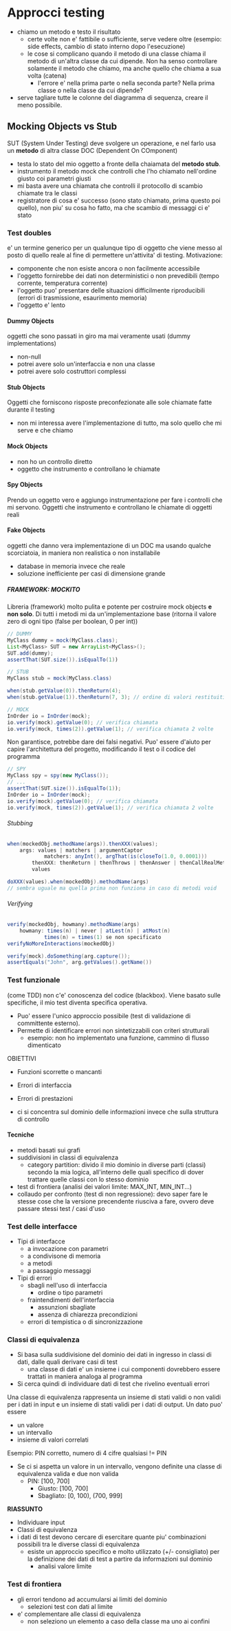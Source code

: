 # Approcci testing
- chiamo un metodo e testo il risultato
	- certe volte non e' fattibile o sufficiente, serve vedere oltre (esempio: side effects, cambio di stato interno dopo l'esecuzione)
	- le cose si complicano quando il metodo di una classe chiama il metodo di un'altra classe da cui dipende. Non ha senso controllare solamente il metodo che chiamo, ma anche quello che chiama a sua volta (catena)
		- l'errore e' nella prima parte o nella seconda parte? Nella prima classe o nella classe da cui dipende?
- serve tagliare tutte le colonne del diagramma di sequenza, creare il meno possibile.

## Mocking Objects vs Stub
SUT (System Under Testing) deve svolgere un operazione, e nel farlo usa un **metodo** di altra classe DOC (Dependent On COmponent)
- testa lo stato del mio oggetto a fronte della chaiamata del **metodo stub**.
- instrumento il metodo mock che controlli che l'ho chiamato nell'ordine giusto coi parametri giusti
- mi basta avere una chiamata che controlli il protocollo di scambio chiamate tra le classi
- registratore di cosa e' successo (sono stato chiamato, prima questo poi quello), non piu' su cosa ho fatto, ma che scambio di messaggi ci e' stato

### Test doubles
e' un termine generico per un qualunque tipo di oggetto che viene messo al posto di quello reale al fine di permettere un'attivita' di testing. Motivazione:
- componente che non esiste ancora o non facilmente accessibile
- l'oggetto fornirebbe dei dati non deterministici o non prevedibili (tempo corrente, temperatura corrente)
- l'oggetto puo' presentare delle situazioni difficilmente riproducibili (errori di trasmissione, esaurimento memoria)
- l'oggetto e' lento

#### Dummy Objects
oggetti che sono passati in giro ma mai veramente usati (dummy implementations)
- non-null
- potrei avere solo un'interfaccia e non una classe
- potrei avere solo costruttori complessi

#### Stub Objects
Oggetti che forniscono risposte preconfezionate alle sole chiamate fatte durante il testing
- non mi interessa avere l'implementazione di tutto, ma solo quello che mi serve e che chiamo

#### Mock Objects
- non ho un controllo diretto
- oggetto che instrumento e controllano le chiamate

#### Spy Objects
Prendo un oggetto vero e aggiungo instrumentazione per fare i controlli che mi servono. Oggetti che instrumento e controllano le chiamate di oggetti reali

#### Fake Objects
oggetti che danno vera implementazione di un DOC ma usando qualche scorciatoia, in maniera non realistica o non installabile
-	database in memoria invece che reale
- soluzione inefficiente per casi di dimensione grande

##### FRAMEWORK: MOCKITO
Libreria (framework) molto pulita e potente per costruire mock objects **e non solo**. Di tutti i metodi mi da un'implementazione base (ritorna il valore zero di ogni tipo (false per boolean, 0 per int))

```java
// DUMMY
MyClass dummy = mock(MyClass.class);
List<MyClass> SUT = new ArrayList<MyClass>();
SUT.add(dummy);
assertThat(SUT.size()).isEqualTo(1))
```

```java
// STUB
MyClass stub = mock(MyClass.class)

when(stub.getValue(0)).thenReturn(4);
when(stub.getValue(1)).thenReturn(7, 3); // ordine di valori restituiti
```

```java
// MOCK
InOrder io = InOrder(mock);
io.verify(mock).getValue(0); // verifica chiamata
io.verify(mock, times(2)).getValue(1); // verifica chiamata 2 volte
```

Non garantisce, potrebbe dare dei falsi negativi. Puo' essere d'aiuto per capire l'architettura del progetto, modificando il test o il codice del programma

```java
// SPY
MyClass spy = spy(new MyClass());
// ...
assertThat(SUT.size()).isEqualTo(1));
InOrder io = InOrder(mock);
io.verify(mock).getValue(0); // verifica chiamata
io.verify(mock, times(2)).getValue(1); // verifica chiamata 2 volte
```

###### Stubbing
```java
when(mockedObj.methodName(args)).thenXXX(values);
    args: values | matchers | argumentCaptor
		    matchers: anyInt(), argThat(is(closeTo(1.0, 0.0001)))
		thenXXX: thenReturn | thenThrows | thenAnswer | thenCallRealMethod
		values

doXXX(values).when(mockedObj).methodName(args)
// sembra uguale ma quella prima non funziona in caso di metodi void
```

###### Verifying
```java
verify(mockedObj, howmany).methodName(args)
    howmany: times(n) | never | atLest(n) | atMost(n)
		    times(n) = times(1) se non specificato
verifyNoMoreInteractions(mockedObj)

verify(mock).doSomething(arg.capture());
assertEquals("John", arg.getValues().getName())
```

### Test funzionale
(come TDD) non c'e' conoscenza del codice (blackbox). Viene basato sulle specifiche, il mio test diventa specifica operativa.
- Puo' essere l'unico approccio possibile (test di validazione di committente esterno).
- Permette di identificare errori non sintetizzabili con criteri strutturali
	- esempio: non ho implementato una funzione, cammino di flusso dimenticato

OBIETTIVI
- Funzioni scorrette o mancanti
- Errori di interfaccia
- Errori di prestazioni

- ci si concentra sul dominio delle informazioni invece che sulla struttura di controllo

#### Tecniche
- metodi basati sui grafi
- suddivisioni in classi di equivalenza
	- category partition: divido il mio dominio in diverse parti (classi) secondo la mia logica, all'interno delle quali specifico di dover trattare quelle classi con lo stesso dominio
- test di frontiera (analisi dei valori limite: MAX_INT, MIN_INT...)
- collaudo per confronto (test di non regressione): devo saper fare le stesse cose che la versione precendente riusciva a fare, ovvero deve passare stessi test / casi d'uso

### Test delle interfacce
- Tipi di interfacce
	- a invocazione con parametri
	- a condivisone di memoria
	- a metodi
	- a passaggio messaggi
- Tipi di errori
	- sbagli nell'uso di interfaccia
		- ordine o tipo parametri
	- fraintendimenti dell'interfaccia
		- assunzioni sbagliate
		- assenza di chiarezza precondizioni
	- errori di tempistica o di sincronizzazione

### Classi di equivalenza
- Si basa sulla suddivisione del dominio dei dati in ingresso in classi di dati, dalle quali derivare casi di test
	- una classe di dati e' un insieme i cui componenti dovrebbero essere trattati in maniera analoga al programma
- Si cerca quindi di individuare dati di test che rivelino eventuali errori

Una classe di equivalenza rappresenta un insieme di stati validi o non validi per i dati in input e un insieme di stati validi per i dati di output. Un dato puo' essere
- un valore
- un intervallo
- insieme di valori correlati

Esempio: PIN corretto, numero di 4 cifre qualsiasi != PIN
- Se ci si aspetta un valore in un intervallo, vengono definite una classe di equivalenza valida e due non valida
	- PIN: [100, 700]
		- Giusto: [100, 700]
		- Sbagliato: [0, 100), (700, 999]

**RIASSUNTO**
- Individuare input
- Classi di equivalenza
- i dati di test devono cercare di esercitare quante piu' combinazioni possibili tra le diverse classi di equivalenza
	- esiste un approccio specifico e molto utilizzato (+/- consigliato) per la definizione dei dati di test a partire da informazioni sul dominio
		- analisi valore limite

### Test di frontiera
- gli errori tendono ad accumularsi ai limiti del dominio
	- selezioni test con dati al limite
- e' complementare alle classi di equivalenza
	- non seleziono un elemento a caso della classe ma uno ai confini
